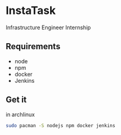 InstaTask
=======

Infrastructure Engineer Internship 

Requirements
------------

* node
* npm
* docker
* Jenkins


Get it
------

in archlinux

```sh
sudo pacman -S nodejs npm docker jenkins
```
